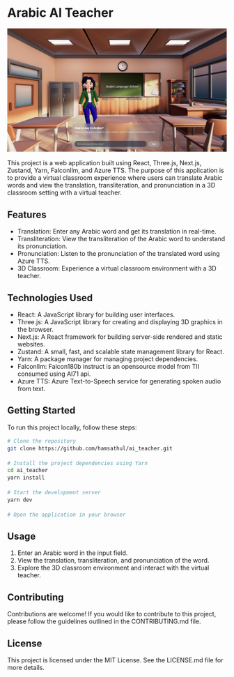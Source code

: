 # Arabic AI Teacher

![Image](public/images/ai_teacher.jpg)

This project is a web application built using React, Three.js, Next.js, Zustand, Yarn, Falconllm, and Azure TTS. The purpose of this application is to provide a virtual classroom experience where users can translate Arabic words and view the translation, transliteration, and pronunciation in a 3D classroom setting with a virtual teacher.

## Features

- Translation: Enter any Arabic word and get its translation in real-time.
- Transliteration: View the transliteration of the Arabic word to understand its pronunciation.
- Pronunciation: Listen to the pronunciation of the translated word using Azure TTS.
- 3D Classroom: Experience a virtual classroom environment with a 3D teacher.

## Technologies Used

- React: A JavaScript library for building user interfaces.
- Three.js: A JavaScript library for creating and displaying 3D graphics in the browser.
- Next.js: A React framework for building server-side rendered and static websites.
- Zustand: A small, fast, and scalable state management library for React.
- Yarn: A package manager for managing project dependencies.
- Falconllm: Falcon180b instruct is an opensource model from TII consumed using AI71 api.
- Azure TTS: Azure Text-to-Speech service for generating spoken audio from text.

## Getting Started

To run this project locally, follow these steps:

```bash
# Clone the repository
git clone https://github.com/hamsathul/ai_teacher.git

# Install the project dependencies using Yarn
cd ai_teacher
yarn install

# Start the development server
yarn dev

# Open the application in your browser
```


## Usage

1. Enter an Arabic word in the input field.
2. View the translation, transliteration, and pronunciation of the word.
3. Explore the 3D classroom environment and interact with the virtual teacher.

## Contributing

Contributions are welcome! If you would like to contribute to this project, please follow the guidelines outlined in the CONTRIBUTING.md file.

## License

This project is licensed under the MIT License. See the LICENSE.md file for more details.
